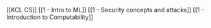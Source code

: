 [[KCL CS]]
[[1 - Intro to ML]]
[[1 - Security concepts and attacks]]
[[1 - Introduction to Computability]]
